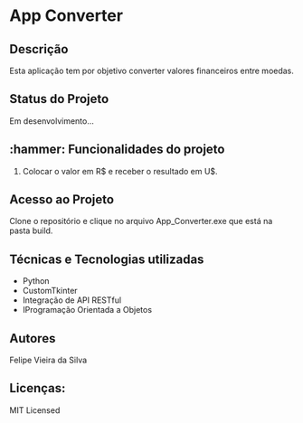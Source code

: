 <h1> App Converter</h1>

<h2>Descrição</h2>

<p> 
  Esta aplicação tem por objetivo converter valores financeiros entre moedas. 
</p>

<h2>Status do Projeto</h2>

<p>
  Em desenvolvimento...
</p>

<h2>:hammer: Funcionalidades do projeto</h2>

<ol>
<li> Colocar o valor em R$ e receber o resultado em U$.</li>
</ol>


<h2>Acesso ao Projeto </h2>

<p>
  Clone o repositório e clique no arquivo App_Converter.exe que está na pasta build.
</p>

<h2>Técnicas e Tecnologias utilizadas</h2>

<ul>
  <li>
    Python 
  </li>
  
  <li>
    CustomTkinter
  </li>

  <li>
    Integração de API RESTful
  </li>

  <li>
    IProgramação Orientada a Objetos
  </li>
  
</ul>

<h2>
  Autores
</h2>

Felipe Vieira da Silva

<h2>
  Licenças:
</h2>

<p>MIT Licensed</p>
